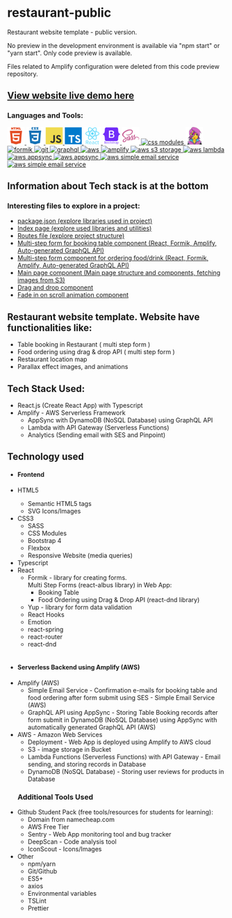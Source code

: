# restaurant-public

Restaurant website template - public version.

No preview in the development environment is available via "npm
start" or "yarn start". Only code preview is available.

Files related to Amplify configuration were deleted from this code
preview repository.

## [View website live demo here](https://master.d2lff88cqai9i2.amplifyapp.com/)

<h3 align="left">Languages and Tools:</h3>
<p align="left">
 <a href="https://www.w3.org/html/" target="_blank"> <img src="https://raw.githubusercontent.com/devicons/devicon/d00d0969292a6569d45b06d3f350f463a0107b0d/icons/html5/html5-plain-wordmark.svg" alt="html5" width="40" height="40"/> </a>
 <a href="https://www.w3schools.com/css/" target="_blank"> <img src="https://raw.githubusercontent.com/devicons/devicon/d00d0969292a6569d45b06d3f350f463a0107b0d/icons/css3/css3-plain-wordmark.svg" alt="css3" width="40" height="40"/> </a>
 <a href="https://developer.mozilla.org/en-US/docs/Web/JavaScript" target="_blank"> <img src="https://raw.githubusercontent.com/devicons/devicon/d00d0969292a6569d45b06d3f350f463a0107b0d/icons/javascript/javascript-original.svg" alt="javascript" width="40" height="40"/> </a>
 <a href="https://www.typescriptlang.org/" target="_blank"> <img src="https://raw.githubusercontent.com/devicons/devicon/d00d0969292a6569d45b06d3f350f463a0107b0d/icons/typescript/typescript-original.svg" alt="typescript" width="40" height="40"/> </a>
 <a href="https://reactjs.org/" target="_blank"> <img src="https://raw.githubusercontent.com/devicons/devicon/d00d0969292a6569d45b06d3f350f463a0107b0d/icons/react/react-original-wordmark.svg" alt="react" width="40" height="40"/> </a>
 <a href="https://getbootstrap.com" target="_blank"> <img src="https://raw.githubusercontent.com/devicons/devicon/d00d0969292a6569d45b06d3f350f463a0107b0d/icons/bootstrap/bootstrap-plain-wordmark.svg" alt="bootstrap" width="40" height="40"/> </a>
 <a href="https://sass-lang.com" target="_blank"> <img src="https://raw.githubusercontent.com/devicons/devicon/d00d0969292a6569d45b06d3f350f463a0107b0d/icons/sass/sass-original.svg" alt="sass" width="40" height="40"/> </a>
   <a href="https://github.com/css-modules/css-modules" target="_blank"> <img src="https://raw.githubusercontent.com/css-modules/logos/master/css-modules-logo.png" alt="css modules" width="40" height="40"/> </a>
 <a href="https://github.com/emotion-js/emotion" target="_blank"> <img src="https://raw.githubusercontent.com/emotion-js/emotion/master/emotion.png" alt="emotion" width="40" height="40"/> </a>
   <a href="https://formik.org/" target="_blank"> <img src="https://user-images.githubusercontent.com/4060187/61057426-4e5a4600-a3c3-11e9-9114-630743e05814.png" alt="formik" width="40" height="40"/> </a>
 <a href="https://git-scm.com/" target="_blank"> <img src="https://www.vectorlogo.zone/logos/git-scm/git-scm-icon.svg" alt="git" width="40" height="40"/> </a>
 <a href="https://graphql.org" target="_blank"> <img src="https://www.vectorlogo.zone/logos/graphql/graphql-icon.svg" alt="graphql" width="40" height="40"/> </a>
 <a href="https://aws.amazon.com" target="_blank"> <img src="https://upload.wikimedia.org/wikipedia/commons/thumb/5/5c/AWS_Simple_Icons_AWS_Cloud.svg/1200px-AWS_Simple_Icons_AWS_Cloud.svg.png" alt="aws" width="60" height="40"/> </a>
 <a href="https://aws.amazon.com/amplify/" target="_blank"> <img src="https://docs.amplify.aws/assets/logo-dark.svg" alt="amplify" width="40" height="40"/> </a>
   <a href="https://aws.amazon.com/s3/" target="_blank"> <img src="https://www.dmuth.org/wp-content/uploads/2019/09/aws-s3-icon.png" alt="aws s3 storage" width="40" height="40"/> </a>
   <a href="https://aws.amazon.com/lambda/" target="_blank"> <img src="https://miro.medium.com/max/1000/1*gcpNI5rPdZn2kE5caUd4Cg.png" alt="aws lambda" width="40" height="40"/> </a>
   <a href="https://aws.amazon.com/appsync/" target="_blank"> <img src="https://d1.awsstatic.com/logos/product-icon_AWS_AppSync_icon_squid_ink_125.b6d617f499864129a363129559d10c48cdb0d60b.png" alt="aws appsync" width="40" height="40"/> </a>
   <a href="https://aws.amazon.com/dynamodb/" target="_blank"> <img src="https://cdn2.iconfinder.com/data/icons/amazon-aws-stencils/100/Database_copy_DynamoDB-512.png" alt="aws appsync" width="40" height="40"/> </a>
   <a href="https://aws.amazon.com/ses/" target="_blank"> <img src="https://cdn2.iconfinder.com/data/icons/amazon-aws-stencils/100/App_Services_copy_Amazon_SES-512.png" alt="aws simple email service" width="40" height="40"/> </a>
   <a href="https://aws.amazon.com/api-gateway/" target="_blank"> <img src="https://kagarlickij.com/wp-content/uploads/2019/03/aws-api-gateway-icon.png" alt="aws simple email service" width="40" height="40"/> </a>
</p>

## Information about Tech stack is at the bottom

### Interesting files to explore in a project:

- [package.json (explore libraries used in project)](https://github.com/andrev36/restaurant-public/blob/master/package.json)
- [Index page (explore used libraries and utilities)](https://github.com/andrev36/restaurant-public/blob/master/src/index.tsx)
- [Routes file (explore project structure)](https://github.com/andrev36/restaurant-public/blob/master/src/Routes.tsx)
- [Multi-step form for booking table component (React, Formik, Amplify, Auto-generated GraphQL API)](https://github.com/andrev36/restaurant-public/blob/master/src/pages/BookTableFormPage.tsx)
- [Multi-step form component for ordering food/drink (React, Formik, Amplify, Auto-generated GraphQL API)](https://github.com/andrev36/restaurant-public/blob/master/src/pages/OrderPage.tsx)
- [Main page component (Main page structure and components, fetching images from S3)](https://github.com/andrev36/restaurant-public/blob/master/src/pages/MainPage.tsx)
- [Drag and drop component](https://github.com/andrev36/restaurant-public/blob/master/src/Components/forms/DragAndDropFood.tsx)
- [Fade in on scroll animation component](https://github.com/andrev36/restaurant-public/blob/master/src/Components/animations/FadeInContainer.tsx)

<section
  style={{
    fontSize: '1.2rem',
    marginBottom: '1.2em',
    lineHeight: '1.5',
  }}
>
  <p style={{ fontSize: '1.2rem', marginBottom: '1.2em' }}>
    <h1>
     Restaurant website template. Website have functionalities
     like:
    </h1>
    <ul>
      <li>Table booking in Restaurant ( multi step form )</li>
      <li>
        Food ordering using drag & drop API ( multi step form )
      </li>
      <li>Restaurant location map</li>
      <li>Parallax effect images, and animations</li>
    </ul>
  </p>
  <h2>Tech Stack Used:</h2>
  <ul>
    <li>React.js (Create React App) with Typescript</li>
    <li>
      Amplify - AWS Serverless Framework
      <ul>
        <li>
          AppSync with DynamoDB (NoSQL Database) using GraphQL
          API
        </li>
        <li>Lambda with API Gateway (Serverless Functions)</li>
        <li>Analytics (Sending email with SES and Pinpoint)</li>
      </ul>
    </li>
  </ul>
  <h2>Technology used</h2>
  <ul>
    <li>
      <h4>Frontend</h4>
      <li>HTML5</li>
      <ul>
        <li>Semantic HTML5 tags</li>
        <li>SVG Icons/Images</li>
      </ul>
      <li>
        CSS3
        <ul>
          <li>SASS</li>
          <li>CSS Modules</li>
          <li>Bootstrap 4</li>
          <li>Flexbox</li>
          <li>Responsive Website (media queries)</li>
        </ul>
      </li>
      <li>Typescript</li>
      <li>
        React
        <ul>
          <li>
            Formik - library for creating forms. <br /> Multi
            Step Forms (react-albus library) in Web App:
            <ul>
              <li>Booking Table</li>
              <li>
                Food Ordering using Drag & Drop API (react-dnd
                library)
              </li>
            </ul>
          </li>
          <li>Yup - library for form data validation</li>
          <li>React Hooks</li>
          <li>Emotion</li>
          <li>react-spring</li>
          <li>react-router</li>
          <li>react-dnd</li>
        </ul>
      </li>
    </li>
    <br />
    <li>
      <h4>Serverless Backend using Amplify (AWS)</h4>
      <li>
        Amplify (AWS)
        <ul>
          <li>
            Simple Email Service - Confirmation e-mails for
            booking table and food ordering after form submit
            using SES - Simple Email Service (AWS)
          </li>
          <li>
            GraphQL API using AppSync - Storing Table Booking
            records after form submit in DynamoDB (NoSQL
            Database) using AppSync with automatically generated
            GraphQL API (AWS)
          </li>
        </ul>
      </li>
      <li>
        AWS - Amazon Web Services
        <ul>
          <li>
            Deployment - Web App is deployed using Amplify to
            AWS cloud
          </li>
          <li>S3 - image storage in Bucket</li>
          <li>
            Lambda Functions (Serverless Functions) with API
            Gateway - Email sending, and storing records in
            Database
          </li>
          <li>
            DynamoDB (NoSQL Database) - Storing user reviews for
            products in Database
          </li>
        </ul>
      </li>
    </li>
  </ul>
  <ul>
    <h3>Additional Tools Used</h3>
    <li>
      Github Student Pack (free tools/resources for students for
      learning):
      <ul>
        <li>Domain from namecheap.com</li>
        <li>AWS Free Tier</li>
        <li>
          Sentry - Web App monitoring tool and bug tracker
        </li>
        <li>DeepScan - Code analysis tool</li>
        <li>IconScout - Icons/Images</li>
      </ul>
    </li>
    <li>
      Other
      <ul>
        <li>npm/yarn</li>
        <li>Git/Github</li>
        <li>ES5+</li>
        <li>axios</li>
        <li>Environmental variables</li>
        <li>TSLint</li>
        <li>Prettier</li>
      </ul>
    </li>
  </ul>
</section>
